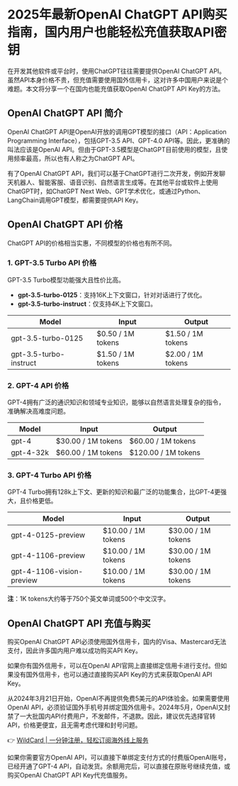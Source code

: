 # 2025年最新OpenAI ChatGPT API购买指南，国内用户也能轻松充值获取API密钥

在开发其他软件或平台时，使用ChatGPT往往需要提供OpenAI ChatGPT API。虽然API本身价格不贵，但充值需要使用国外信用卡，这对许多中国用户来说是个难题。本文将分享一个在国内也能充值获取OpenAI ChatGPT API Key的方法。

## OpenAI ChatGPT API 简介

OpenAI ChatGPT API是OpenAI开放的调用GPT模型的接口（API：Application Programming Interface），包括GPT-3.5 API、GPT-4.0 API等。因此，更准确的叫法应该是OpenAI API。但由于GPT-3.5模型是ChatGPT目前使用的模型，且使用频率最高，所以也有人称之为ChatGPT API。

有了OpenAI ChatGPT API，我们可以基于ChatGPT进行二次开发，例如开发聊天机器人、智能客服、语音识别、自然语言生成等。在其他平台或软件上使用ChatGPT时，如ChatGPT Next Web、GPT学术优化，或通过Python、LangChain调用GPT模型，都需要提供API Key。

## OpenAI ChatGPT API 价格

ChatGPT API的价格相当实惠，不同模型的价格也有所不同。

### 1. GPT-3.5 Turbo API 价格

GPT-3.5 Turbo模型功能强大且性价比高。

- **gpt-3.5-turbo-0125**：支持16K上下文窗口，针对对话进行了优化。
- **gpt-3.5-turbo-instruct**：仅支持4K上下文窗口。

| **Model** | **Input** | **Output** |
|-----------|-----------|------------|
| gpt-3.5-turbo-0125 | $0.50 / 1M tokens | $1.50 / 1M tokens |
| gpt-3.5-turbo-instruct | $1.50 / 1M tokens | $2.00 / 1M tokens |

### 2. GPT-4 API 价格

GPT-4拥有广泛的通识知识和领域专业知识，能够以自然语言处理复杂的指令，准确解决高难度问题。

| **Model** | **Input** | **Output** |
|-----------|-----------|------------|
| gpt-4 | $30.00 / 1M tokens | $60.00 / 1M tokens |
| gpt-4-32k | $60.00 / 1M tokens | $120.00 / 1M tokens |

### 3. GPT-4 Turbo API 价格

GPT-4 Turbo拥有128k上下文、更新的知识和最广泛的功能集合，比GPT-4更强大，且价格更低。

| **Model** | **Input** | **Output** |
|-----------|-----------|------------|
| gpt-4-0125-preview | $10.00 / 1M tokens | $30.00 / 1M tokens |
| gpt-4-1106-preview | $10.00 / 1M tokens | $30.00 / 1M tokens |
| gpt-4-1106-vision-preview | $10.00 / 1M tokens | $30.00 / 1M tokens |

**注**：1K tokens大约等于750个英文单词或500个中文汉字。

## OpenAI ChatGPT API 充值与购买

购买OpenAI ChatGPT API必须使用国外信用卡，国内的Visa、Mastercard无法支付，因此许多国内用户难以成功购买API Key。

如果你有国外信用卡，可以在OpenAI API官网上直接绑定信用卡进行支付。但如果没有国外信用卡，也可以通过直接购买API Key的方式来获取OpenAI API Key。

从2024年3月21日开始，OpenAI不再提供免费5美元的API体验金。如果需要使用OpenAI API，必须验证国外手机号并绑定国外信用卡。2024年5月，OpenAI又封禁了一大批国内API付费用户，不发邮件，不退款。因此，建议优先选择官转API，价格更便宜，且无需考虑代理和封号问题。

👉 [WildCard | 一分钟注册，轻松订阅海外线上服务](https://bbtdd.com/WildCard)

如果你需要官方OpenAI API，可以直接下单绑定支付方式的付费版OpenAI账号，已经开通了GPT-4 API，自动发货。余额用完后，可以直接在原账号继续充值，或购买OpenAI ChatGPT API Key代充值服务。
